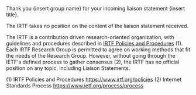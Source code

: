Thank you {insert group name} for your incoming liaison statement {insert title}.  

The IRTF takes no position on the content of the liaison statement received.

The IRTF is a contribution driven research-oriented organization, with guidelines and procedures described in [IRTF Policies and Procedures](https://www.irtf.org/policies) (1).  Each IRTF Research Group is permitted to agree on working methods that fit the needs of the Research Group.  However, without going through the IETF's defined process to gather consensus (2), the IRTF has no official position on any topic, including Liaison Statements.

(1) IRTF Policies and Procedures https://www.irtf.org/policies
(2) Internet Standards Process https://www.ietf.org/process/process